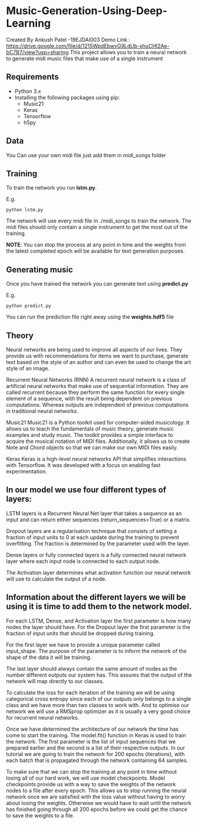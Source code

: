 # Music-Generation-Using-Deep-Learning

Created By Ankush Patel -19EJDAI003
Demo Link : https://drive.google.com/file/d/1215WpdEbwvG9LdUb-xhuCHl2Ae-bC7B7/view?usp=sharing
This project allows you to train a neural network to generate midi music files that make use of a single instrument

## Requirements

* Python 3.x
* Installing the following packages using pip:
	* Music21
	* Keras
	* Tensorflow
	* h5py
	
## Data

You Can use your own midi file just add them in midi_songs folder

## Training

To train the network you run **lstm.py**.

E.g.

```
python lstm.py
```

The network will use every midi file in ./midi_songs to train the network. The midi files should only contain a single instrument to get the most out of the training.

**NOTE**: You can stop the process at any point in time and the weights from the latest completed epoch will be available for text generation purposes.

## Generating music

Once you have trained the network you can generate text using **predict.py**

E.g.

```
python predict.py
```

You can run the prediction file right away using the **weights.hdf5** file

## Theory

Neural networks are being used to improve all aspects of our lives. They provide us with recommendations for items we want to purchase, generate text based on the style of an author and can even be used to change the art style of an image.

Recurrent Neural Networks (RNN)
A recurrent neural network is a class of artificial neural networks that make use of sequential information. They are called recurrent because they perform the same function for every single element of a sequence, with the result being dependent on previous computations. Whereas outputs are independent of previous computations in traditional neural networks.

Music21
Music21 is a Python toolkit used for computer-aided musicology. It allows us to teach the fundamentals of music theory, generate music examples and study music. The toolkit provides a simple interface to acquire the musical notation of MIDI files. Additionally, it allows us to create Note and Chord objects so that we can make our own MIDI files easily.

Keras
Keras is a high-level neural networks API that simplifies interactions with Tensorflow. It was developed with a focus on enabling fast experimentation.

## In our model we use four different types of layers:

LSTM layers is a Recurrent Neural Net layer that takes a sequence as an input and can return either sequences (return_sequences=True) or a matrix.

Dropout layers are a regularisation technique that consists of setting a fraction of input units to 0 at each update during the training to prevent overfitting. The fraction is determined by the parameter used with the layer.

Dense layers or fully connected layers is a fully connected neural network layer where each input node is connected to each output node.

The Activation layer determines what activation function our neural network will use to calculate the output of a node.

## Information about the different layers we will be using it is time to add them to the network model.

For each LSTM, Dense, and Activation layer the first parameter is how many nodes the layer should have. For the Dropout layer the first parameter is the fraction of input units that should be dropped during training.

For the first layer we have to provide a unique parameter called input_shape. The purpose of the parameter is to inform the network of the shape of the data it will be training.

The last layer should always contain the same amount of nodes as the number different outputs our system has. This assures that the output of the network will map directly to our classes.

To calculate the loss for each iteration of the training we will be using categorical cross entropy since each of our outputs only belongs to a single class and we have more than two classes to work with. And to optimise our network we will use a RMSprop optimizer as it is usually a very good choice for recurrent neural networks.

Once we have determined the architecture of our network the time has come to start the training. The model.fit() function in Keras is used to train the network. The first parameter is the list of input sequences that we prepared earlier and the second is a list of their respective outputs. In our tutorial we are going to train the network for 200 epochs (iterations), with each batch that is propagated through the network containing 64 samples.

To make sure that we can stop the training at any point in time without losing all of our hard work, we will use model checkpoints. Model checkpoints provide us with a way to save the weights of the network nodes to a file after every epoch. This allows us to stop running the neural network once we are satisfied with the loss value without having to worry about losing the weights. Otherwise we would have to wait until the network has finished going through all 200 epochs before we could get the chance to save the weights to a file.
